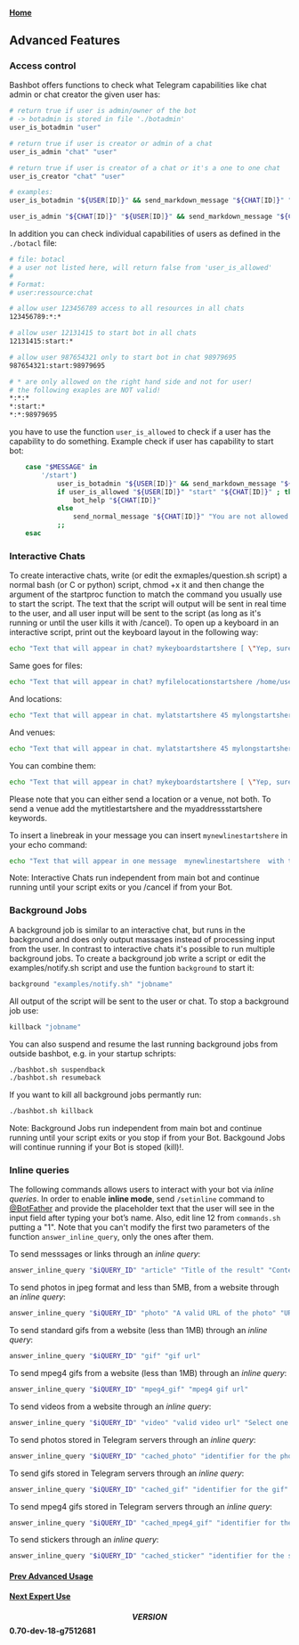 #### [Home](../README.md)
## Advanced Features

### Access control
Bashbot offers functions to check what Telegram capabilities like chat admin or chat creator the given user has:

```bash
# return true if user is admin/owner of the bot
# -> botadmin is stored in file './botadmin'
user_is_botadmin "user"  

# return true if user is creator or admin of a chat
user_is_admin "chat" "user"

# return true if user is creator of a chat or it's a one to one chat
user_is_creator "chat" "user"

# examples:
user_is_botadmin "${USER[ID]}" && send_markdown_message "${CHAT[ID]}" "You are *BOTADMIN*."

user_is_admin "${CHAT[ID]}" "${USER[ID]}" && send_markdown_message "${CHAT[ID]}" "You are *CHATADMIN*."

```
In addition you can check individual capabilities of users as defined in the ```./botacl``` file:
```bash
# file: botacl
# a user not listed here, will return false from 'user_is_allowed'
#
# Format:
# user:ressource:chat

# allow user 123456789 access to all resources in all chats
123456789:*:*

# allow user 12131415 to start bot in all chats
12131415:start:*

# allow user 987654321 only to start bot in chat 98979695
987654321:start:98979695

# * are only allowed on the right hand side and not for user!
# the following exaples are NOT valid!
*:*:*
*:start:*
*:*:98979695
```
you have to use the function ```user_is_allowed``` to check if a user has the capability to do something. Example check if user has capability to start bot:
```bash
	case "$MESSAGE" in
		'/start')
			user_is_botadmin "${USER[ID]}" && send_markdown_message "${CHAT[ID]}" "You are *BOTADMIN*."
			if user_is_allowed "${USER[ID]}" "start" "${CHAT[ID]}" ; then
				bot_help "${CHAT[ID]}"
			else
				send_normal_message "${CHAT[ID]}" "You are not allowed to start Bot."
			;;
	esac
```

### Interactive Chats
To create interactive chats, write (or edit the exmaples/question.sh script) a normal bash (or C or python) script, chmod +x it and then change the argument of the startproc function to match the command you usually use to start the script.
The text that the script will output will be sent in real time to the user, and all user input will be sent to the script (as long as it's running or until the user kills it with /cancel).
To open up a keyboard in an interactive script, print out the keyboard layout in the following way:
```bash
echo "Text that will appear in chat? mykeyboardstartshere [ \"Yep, sure\" , \"No, highly unlikely\" ]"
```
Same goes for files:
```bash
echo "Text that will appear in chat? myfilelocationstartshere /home/user/doge.jpg"
```
And locations:
```bash
echo "Text that will appear in chat. mylatstartshere 45 mylongstartshere 45"
```
And venues:
```bash
echo "Text that will appear in chat. mylatstartshere 45 mylongstartshere 45 mytitlestartshere my home myaddressstartshere Diagon Alley N. 37"
```
You can combine them:
```bash
echo "Text that will appear in chat? mykeyboardstartshere [ \"Yep, sure\" , \"No, highly unlikely\" ] myfilelocationstartshere /home/user/doge.jpg mylatstartshere 45 mylongstartshere 45"
```
Please note that you can either send a location or a venue, not both. To send a venue add the mytitlestartshere and the myaddressstartshere keywords.

To insert a linebreak in your message you can insert ```mynewlinestartshere``` in your echo command:
```bash
echo "Text that will appear in one message  mynewlinestartshere  with this text on a new line"
```
Note: Interactive Chats run independent from main bot and continue running until your script exits or you /cancel if from your Bot. 

### Background Jobs

A background job is similar to an interactive chat, but runs in the background and does only output massages instead of processing input from the user. In contrast to interactive chats it's possible to run multiple background jobs. To create a background job write a script or edit the examples/notify.sh script and use the funtion ```background``` to start it:
```bash
background "examples/notify.sh" "jobname"
```
All output of the script will be sent to the user or chat. To stop a background job use:
```bash
killback "jobname"
```
You can also suspend and resume the last running background jobs from outside bashbot, e.g. in your startup schripts:
```bash
./bashbot.sh suspendback
./bashbot.sh resumeback
```

If you want to kill all background jobs permantly run:
```bash
./bashbot.sh killback

```
Note: Background Jobs run independent from main bot and continue running until your script exits or you stop if from your Bot. Backgound Jobs will continue running if your Bot is stoped (kill)!. 

### Inline queries
The following commands allows users to interact with your bot via *inline queries*.
In order to enable **inline mode**, send `/setinline` command to [@BotFather](https://telegram.me/botfather) and provide the placeholder text that the user will see in the input field after typing your bot’s name.
Also, edit line 12 from `commands.sh` putting a "1".
Note that you can't modify the first two parameters of the function `answer_inline_query`, only the ones after them.

To send messsages or links through an *inline query*:
```bash
answer_inline_query "$iQUERY_ID" "article" "Title of the result" "Content of the message to be sent"
```
To send photos in jpeg format and less than 5MB, from a website through an *inline query*:
```bash
answer_inline_query "$iQUERY_ID" "photo" "A valid URL of the photo" "URL of the thumbnail"
```
To send standard gifs from a website (less than 1MB) through an *inline query*:
```bash
answer_inline_query "$iQUERY_ID" "gif" "gif url"
```
To send mpeg4 gifs from a website (less than 1MB) through an *inline query*:
```bash
answer_inline_query "$iQUERY_ID" "mpeg4_gif" "mpeg4 gif url"
```
To send videos from a website through an *inline query*:
```bash
answer_inline_query "$iQUERY_ID" "video" "valid video url" "Select one mime type: text/html or video/mp4" "URL of the thumbnail" "Title for the result"
```
To send photos stored in Telegram servers through an *inline query*:
```bash
answer_inline_query "$iQUERY_ID" "cached_photo" "identifier for the photo"
```
To send gifs stored in Telegram servers through an *inline query*:
```bash
answer_inline_query "$iQUERY_ID" "cached_gif" "identifier for the gif"
```
To send mpeg4 gifs stored in Telegram servers through an *inline query*:
```bash
answer_inline_query "$iQUERY_ID" "cached_mpeg4_gif" "identifier for the gif"
```
To send stickers through an *inline query*:
```bash
answer_inline_query "$iQUERY_ID" "cached_sticker" "identifier for the sticker"
```
#### [Prev Advanced Usage](3_advanced.md)
#### [Next Expert Use](4_expert.md)

#### $$VERSION$$ 0.70-dev-18-g7512681

